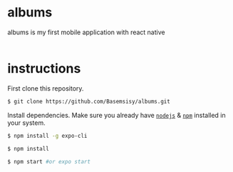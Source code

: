 # albums
albums is my first mobile application with react native
<br/>
<br/>
# instructions
First clone this repository.

```bash
$ git clone https://github.com/Basemsisy/albums.git
```

Install dependencies. Make sure you already have [`nodejs`](https://nodejs.org/en/) & [`npm`](https://www.npmjs.com/) installed in your system.

```bash
$ npm install -g expo-cli
```

```bash
$ npm install
```

```bash
$ npm start #or expo start
```
